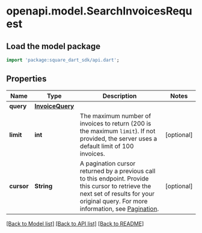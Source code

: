 # openapi.model.SearchInvoicesRequest

## Load the model package
```dart
import 'package:square_dart_sdk/api.dart';
```

## Properties
Name | Type | Description | Notes
------------ | ------------- | ------------- | -------------
**query** | [**InvoiceQuery**](InvoiceQuery.md) |  | 
**limit** | **int** | The maximum number of invoices to return (200 is the maximum `limit`).  If not provided, the server uses a default limit of 100 invoices. | [optional] 
**cursor** | **String** | A pagination cursor returned by a previous call to this endpoint.  Provide this cursor to retrieve the next set of results for your original query.  For more information, see [Pagination](https://developer.squareup.com/docs/build-basics/common-api-patterns/pagination). | [optional] 

[[Back to Model list]](../README.md#documentation-for-models) [[Back to API list]](../README.md#documentation-for-api-endpoints) [[Back to README]](../README.md)


